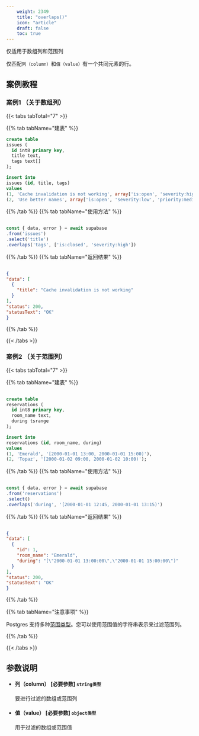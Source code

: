 ```yaml
---
    weight: 2349
    title: "overlaps()"
    icon: "article"
    draft: false
    toc: true
---
```



仅适用于数组列和范围列

仅匹配`列（column）`和`值（value）`有一个共同元素的行。


## 案例教程

### 案例1  （关于数组列）

{{< tabs tabTotal="7" >}}
 
{{% tab tabName="建表" %}}



  ```sql
create table
  issues (
    id int8 primary key,
    title text,
    tags text[]
  );

insert into
  issues (id, title, tags)
values
  (1, 'Cache invalidation is not working', array['is:open', 'severity:high', 'priority:low']),
  (2, 'Use better names', array['is:open', 'severity:low', 'priority:medium']);
  ```



{{% /tab %}}
{{% tab tabName="使用方法" %}}



  ```ts
                                                                                
const { data, error } = await supabase
  .from('issues')
  .select('title')
  .overlaps('tags', ['is:closed', 'severity:high'])
  ```



{{% /tab %}}
{{% tab tabName="返回结果" %}}



  ```json
                                                                                
{
  "data": [
    {
      "title": "Cache invalidation is not working"
    }
  ],
  "status": 200,
  "statusText": "OK"
}
  ```



{{% /tab %}}


{{< /tabs >}}



### 案例2  （关于范围列）

{{< tabs tabTotal="7" >}}
 
{{% tab tabName="建表" %}}



  ```sql
                                                                                
create table
  reservations (
    id int8 primary key,
    room_name text,
    during tsrange
  );

insert into
  reservations (id, room_name, during)
values
  (1, 'Emerald', '[2000-01-01 13:00, 2000-01-01 15:00)'),
  (2, 'Topaz', '[2000-01-02 09:00, 2000-01-02 10:00)');
  ```



{{% /tab %}}
{{% tab tabName="使用方法" %}}



  ```ts
                                                                                
const { data, error } = await supabase
  .from('reservations')
  .select()
  .overlaps('during', '[2000-01-01 12:45, 2000-01-01 13:15)')
  ```



{{% /tab %}}
{{% tab tabName="返回结果" %}}



  ```json
                                                                                
{
  "data": [
    {
      "id": 1,
      "room_name": "Emerald",
      "during": "[\"2000-01-01 13:00:00\",\"2000-01-01 15:00:00\")"
    }
  ],
  "status": 200,
  "statusText": "OK"
}
  ```



{{% /tab %}}

{{% tab tabName="注意事项" %}}



Postgres 支持多种[范围类型](https://www.postgresql.org/docs/current/rangetypes.html)。您可以使用范围值的字符串表示来过滤范围列。



{{% /tab %}}


{{< /tabs >}}


## 参数说明


<ul className="method-list-group">
  
<li className="method-list-item">
  <h4 className="method-list-item-label">
    <span className="method-list-item-label-name">
      列（column）
    </span>
    <span className="method-list-item-label-badge required">
      [必要参数]
    </span>
    <span className="method-list-item-validation">
      <code>string类型</code>
    </span>
  </h4>
  <div class="method-list-item-description">

要进行过滤的数组或范围列

  </div>
  
</li>


<li className="method-list-item">
  <h4 className="method-list-item-label">
    <span className="method-list-item-label-name">
      值（value）
    </span>
    <span className="method-list-item-label-badge required">
      [必要参数]
    </span>
    <span className="method-list-item-validation">
      <code>object类型</code>
    </span>
  </h4>
  <div class="method-list-item-description">

用于过滤的数组或范围值

  </div>
  
</li>

</ul>